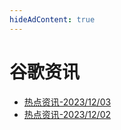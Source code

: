 ```yaml
---
hideAdContent: true
---
```



# 谷歌资讯

- [热点资讯-2023/12/03](./2023/12/google-20231203)
- [热点资讯-2023/12/02](./2023/12/google-20231202)

